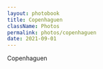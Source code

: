 ```yaml
---
layout: photobook
title: Copenhaguen
className: Photos
permalink: photos/copenhaguen
date: 2021-09-01
---
```


Copenhaguen
